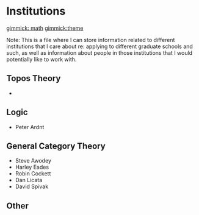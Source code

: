 Institutions
============

[gimmick: math]()
[gimmick:theme](flatly)

Note: This is a file where I can store information related to different institutions that I care about re: applying to different graduate schools and such, as well as information about people in those institutions that I would potentially like to work with.

Topos Theory
------------
  * 

Logic
-----
  * Peter Ardnt

General Category Theory
-----------------------
  * Steve Awodey
  * Harley Eades
  * Robin Cockett
  * Dan Licata
  * David Spivak

Other
-----